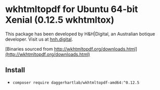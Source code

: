 # wkhtmltopdf for Ubuntu 64-bit Xenial (0.12.5 wkhtmltox)

This package has been developed by H&H|Digital, an Australian botique developer. Visit us at [hnh.digital](http://hnh.digital).

[Binaries sourced from http://wkhtmltopdf.org/downloads.html](http://wkhtmltopdf.org/downloads.html)

## Install

* `composer require daggerhartlab/wkhtmltopdf-amd64:^0.12.5`
